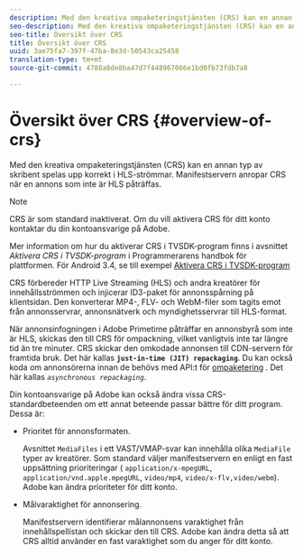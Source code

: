 ```yaml
---
description: Med den kreativa ompaketeringstjänsten (CRS) kan en annan typ av skribent spelas upp korrekt i HLS-strömmar. Manifestservern anropar CRS när en annons som inte är HLS påträffas.
seo-description: Med den kreativa ompaketeringstjänsten (CRS) kan en annan typ av skribent spelas upp korrekt i HLS-strömmar. Manifestservern anropar CRS när en annons som inte är HLS påträffas.
seo-title: Översikt över CRS
title: Översikt över CRS
uuid: 3ae75fa7-397f-47ba-8e3d-50543ca25458
translation-type: tm+mt
source-git-commit: 4788a8de8ba47d7f448967066e1bd0fb73fdb7a8

---
```



# Översikt över CRS {#overview-of-crs}

Med den kreativa ompaketeringstjänsten (CRS) kan en annan typ av skribent spelas upp korrekt i HLS-strömmar. Manifestservern anropar CRS när en annons som inte är HLS påträffas.

>[!NOTE]
>
>CRS är som standard inaktiverat. Om du vill aktivera CRS för ditt konto kontaktar du din kontoansvarige på Adobe.
>
>Mer information om hur du aktiverar CRS i TVSDK-program finns i avsnittet *Aktivera CRS i TVSDK-program* i Programmerarens handbok för plattformen. För Android 3.4, se till exempel [Aktivera CRS i TVSDK-program](../../programming/tvsdk-3x-android-prog/android-3x-advertising/ad-insertion/ad-transcoding/android-3x-ad-transcoding.md)

CRS förbereder HTTP Live Streaming (HLS) och andra kreatörer för innehållsströmmen och injicerar ID3-paket för annonsspårning på klientsidan. Den konverterar MP4-, FLV- och WebM-filer som tagits emot från annonsservrar, annonsnätverk och myndighetsservrar till HLS-format.

När annonsinfogningen i Adobe Primetime påträffar en annonsbyrå som inte är HLS, skickas den till CRS för ompackning, vilket vanligtvis inte tar längre tid än tre minuter. CRS skickar den omkodade annonsen till CDN-servern för framtida bruk. Det här kallas **`just-in-time (JIT) repackaging`**. Du kan också koda om annonsörerna innan de behövs med API:t för [ompaketering](../../dynamic-ad-insertion/creative-repackaging-service/api-repackage.md) . Det här kallas *`asynchronous repackaging`*.

Din kontoansvarige på Adobe kan också ändra vissa CRS-standardbeteenden om ett annat beteende passar bättre för ditt program. Dessa är:

* Prioritet för annonsformaten.

   Avsnittet `MediaFiles` i ett VAST/VMAP-svar kan innehålla olika `MediaFile` typer av kreatörer. Som standard väljer manifestservern en enligt en fast uppsättning prioriteringar ( `application/x-mpegURL`, `application/vnd.apple.mpegURL`, `video/mp4`, `video/x-flv,video/webm`). Adobe kan ändra prioriteter för ditt konto.
* Målvaraktighet för annonsering.

   Manifestservern identifierar målannonsens varaktighet från innehållspellistan och skickar den till CRS. Adobe kan ändra detta så att CRS alltid använder en fast varaktighet som du anger för ditt konto.
